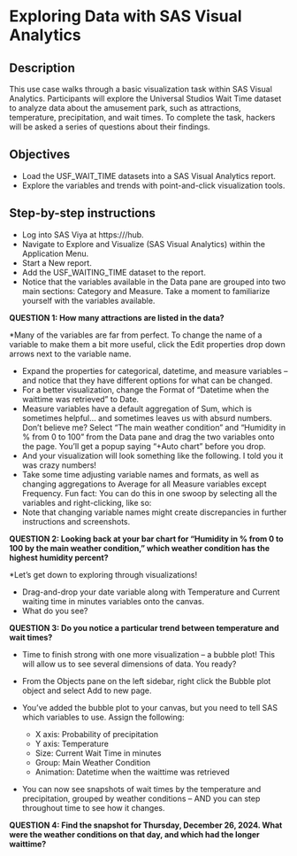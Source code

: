 # Exploring Data with SAS Visual Analytics

## Description
This use case walks through a basic visualization task within SAS Visual Analytics. Participants will explore the Universal Studios Wait Time dataset to analyze data about the amusement park, such as attractions, temperature, precipitation, and wait times. To complete the task, hackers will be asked a series of questions about their findings.
## Objectives
* Load the USF_WAIT_TIME datasets into a SAS Visual Analytics report.
* Explore the variables and trends with point-and-click visualization tools.

## Step-by-step instructions
* Log into SAS Viya at https://<viyaurl>/hub.
* Navigate to Explore and Visualize (SAS Visual Analytics) within the Application Menu.
* Start a New report.
* Add the USF_WAITING_TIME dataset to the report. 
* Notice that the variables available in the Data pane are grouped into two main sections: Category and Measure. Take a moment to familiarize yourself with the variables available.

**QUESTION 1: How many attractions are listed in the data?**

*Many of the variables are far from perfect. To change the name of a variable to make them a bit more useful, click the Edit properties drop down arrows next to the variable name.
* Expand the properties for categorical, datetime, and measure variables – and notice that they have different options for what can be changed.
* For a better visualization, change the Format of “Datetime when the waittime was retrieved” to Date.
* Measure variables have a default aggregation of Sum, which is sometimes helpful… and sometimes leaves us with absurd numbers. Don’t believe me? Select “The main weather condition” and “Humidity in % from 0 to 100” from the Data pane and drag the two variables onto the page. You’ll get a popup saying “+Auto chart” before you drop. 
* And your visualization will look something like the following. I told you it was crazy numbers!
* Take some time adjusting variable names and formats, as well as changing aggregations to Average for all Measure variables except Frequency. Fun fact: You can do this in one swoop by selecting all the variables and right-clicking, like so:
* Note that changing variable names might create discrepancies in further instructions and screenshots.

**QUESTION 2: Looking back at your bar chart for “Humidity in % from 0 to 100 by the main weather condition,” which weather condition has the highest humidity percent?**

*Let’s get down to exploring through visualizations!
* Drag-and-drop your date variable along with Temperature and Current waiting time in minutes variables onto the canvas.
* What do you see?

**QUESTION 3: Do you notice a particular trend between temperature and wait times?**

* Time to finish strong with one more visualization – a bubble plot! This will allow us to see several dimensions of data. You ready?
* From the Objects pane on the left sidebar, right click the Bubble plot object and select Add to new page.
* You’ve added the bubble plot to your canvas, but you need to tell SAS which variables to use. Assign the following:
  - X axis: Probability of precipitation
  - Y axis: Temperature
  - Size: Current Wait Time in minutes
  - Group: Main Weather Condition
  - Animation: Datetime when the waittime was retrieved

* You can now see snapshots of wait times by the temperature and precipitation, grouped by weather conditions – AND you can step throughout time to see how it changes.

**QUESTION 4: Find the snapshot for Thursday, December 26, 2024. What were the weather conditions on that day, and which had the longer waittime?**

